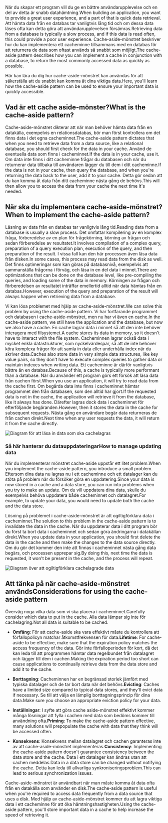 <span data-ttu-id="37518-101">När du skapar ett program vill du ge en bättre användarupplevelse och en del av detta är snabb datahämtning.</span><span class="sxs-lookup"><span data-stu-id="37518-101">When building an application, you want to provide a great user experience, and a part of that is quick data retrieval.</span></span> <span data-ttu-id="37518-102">Att hämta data från en databas tar vanligtvis lång tid och om dessa data läses ofta kan detta göra att användarupplevelsen försämras.</span><span class="sxs-lookup"><span data-stu-id="37518-102">Retrieving data from a database is typically a slow process, and if this data is read often, this could provide a poor user experience.</span></span> <span data-ttu-id="37518-103">Cache-aside-mönstret beskriver hur du kan implementera ett cacheminne tillsammans med en databas för att returnera de data som oftast används så snabbt som möjligt.</span><span class="sxs-lookup"><span data-stu-id="37518-103">The cache-aside pattern describes how you can implement a cache in conjunction with a database, to return the most commonly accessed data as quickly as possible.</span></span>

<span data-ttu-id="37518-104">Här kan lära du dig hur cache-aside-mönstret kan användas för att säkerställa att du snabbt kan komma åt dina viktiga data.</span><span class="sxs-lookup"><span data-stu-id="37518-104">Here, you'll learn how the cache-aside pattern can be used to ensure your important data is quickly accessible.</span></span>

## <a name="what-is-the-cache-aside-pattern"></a><span data-ttu-id="37518-105">Vad är ett cache aside-mönster?</span><span class="sxs-lookup"><span data-stu-id="37518-105">What is the cache-aside pattern?</span></span>

<span data-ttu-id="37518-106">Cache-aside-mönstret dikterar att när man behöver hämta data från en datakälla, exempelvis en relationsdatabas, bör man först kontrollera om det finns data i det egna cacheminnet.</span><span class="sxs-lookup"><span data-stu-id="37518-106">The cache-aside pattern dictates that when you need to retrieve data from a data source, like a relational database, you should first check for the data in your cache.</span></span> <span data-ttu-id="37518-107">Använd de eventuella data som finns i cacheminnet.</span><span class="sxs-lookup"><span data-stu-id="37518-107">If the data is in your cache, use it.</span></span> <span data-ttu-id="37518-108">Om data inte finns i ditt cacheminne frågar du databasen och när du returnerar data tillbaka till användaren lägger du till dem i ditt cacheminne.</span><span class="sxs-lookup"><span data-stu-id="37518-108">If the data is not in your cache, then query the database, and when you're returning the data back to the user, add it to your cache.</span></span> <span data-ttu-id="37518-109">Detta gör sedan att du kan komma åt data från ditt cacheminne nästa gång de behövs.</span><span class="sxs-lookup"><span data-stu-id="37518-109">This will then allow you to access the data from your cache the next time it's needed.</span></span>

## <a name="when-to-implement-the-cache-aside-pattern"></a><span data-ttu-id="37518-110">När ska du implementera cache-aside-mönstret?</span><span class="sxs-lookup"><span data-stu-id="37518-110">When to implement the cache-aside pattern?</span></span>

<span data-ttu-id="37518-111">Läsning av data från en databas tar vanligtvis lång tid.</span><span class="sxs-lookup"><span data-stu-id="37518-111">Reading data from a database is usually a slow process.</span></span> <span data-ttu-id="37518-112">Det omfattar kompilering av en komplex fråga, förberedelse av en plan för frågekörning, körning av frågan och sedan förberedelse av resultatet.</span><span class="sxs-lookup"><span data-stu-id="37518-112">It involves compilation of a complex query, preparation of a query execution plan, execution of the query, and then preparation of the result.</span></span> <span data-ttu-id="37518-113">I vissa fall kan den här processen även läsa data från disken.</span><span class="sxs-lookup"><span data-stu-id="37518-113">In some cases, this process may read data from the disk as well.</span></span> <span data-ttu-id="37518-114">Det finns optimeringar som kan göras på databasnivå, exempelvis att sammanställa frågorna i förväg, och läsa in en del data i minnet.</span><span class="sxs-lookup"><span data-stu-id="37518-114">There are optimizations that can be done on the database level, like pre-compiling the queries, and loading some of the data in memory.</span></span> <span data-ttu-id="37518-115">Körningen av frågan och förberedelsen av resultatet inträffar emellertid alltid när data hämtas från en databas.</span><span class="sxs-lookup"><span data-stu-id="37518-115">However, execution of the query and preparation of the result will always happen when retrieving data from a database.</span></span>

<span data-ttu-id="37518-116">Vi kan lösa problemet med hjälp av cache-aside-mönstret.</span><span class="sxs-lookup"><span data-stu-id="37518-116">We can solve this problem by using the cache-aside pattern.</span></span> <span data-ttu-id="37518-117">Vi har fortfarande programmet och databasen i cache-aside-mönstret, men nu har vi även en cache.</span><span class="sxs-lookup"><span data-stu-id="37518-117">In the cache-aside pattern, we still have the application and the database, but now we also have a cache.</span></span> <span data-ttu-id="37518-118">En cache lagrar data i minnet så att den inte behöver interagera med filsystemet.</span><span class="sxs-lookup"><span data-stu-id="37518-118">A cache stores its data in memory, so it doesn't have to interact with the file system.</span></span> <span data-ttu-id="37518-119">Cacheminnen lagrar också data i mycket enkla datastrukturer, som nyckelvärdespar, så att de inte behöver köra komplexa frågor för att samla in data eller underhålla index när du skriver data.</span><span class="sxs-lookup"><span data-stu-id="37518-119">Caches also store data in very simple data structures, like key value pairs, so they don't have to execute complex queries to gather data or maintain indexes when writing data.</span></span> <span data-ttu-id="37518-120">Ett cacheminne är därför vanligtvis bättre än en databas.</span><span class="sxs-lookup"><span data-stu-id="37518-120">Because of this, a cache is typically more performant than a database.</span></span> <span data-ttu-id="37518-121">När du använder ett program görs ett försök att läsa data från cachen först.</span><span class="sxs-lookup"><span data-stu-id="37518-121">When you use an application, it will try to read data from the cache first.</span></span> <span data-ttu-id="37518-122">Om begärda data inte finns i cacheminnet hämtar programmet den från databasen, som den alltid har gjort.</span><span class="sxs-lookup"><span data-stu-id="37518-122">If the requested data is not in the cache, the application will retrieve it from the database, like it always has done.</span></span> <span data-ttu-id="37518-123">Därefter lagras dock data i cacheminnet för efterföljande begäranden.</span><span class="sxs-lookup"><span data-stu-id="37518-123">However, then it stores the data in the cache for subsequent requests.</span></span> <span data-ttu-id="37518-124">Nästa gång en användare begär data returneras de från cachen direkt.</span><span class="sxs-lookup"><span data-stu-id="37518-124">Next time when any user requests the data, it will return it from the cache directly.</span></span>

![Diagram för att läsa in data som ska cachelagras](../media/8-cache-aside-set-cache.png)

### <a name="how-to-manage-updating-data"></a><span data-ttu-id="37518-126">Så här hanterar du datauppdateringar</span><span class="sxs-lookup"><span data-stu-id="37518-126">How to manage updating data</span></span>

<span data-ttu-id="37518-127">När du implementerar mönstret cache-aside uppstår ett litet problem.</span><span class="sxs-lookup"><span data-stu-id="37518-127">When you implement the cache-aside pattern, you introduce a small problem.</span></span> <span data-ttu-id="37518-128">Eftersom dina data nu lagras nu i ett cacheminne och ett datalager kan du stöta på problem när du försöker göra en uppdatering.</span><span class="sxs-lookup"><span data-stu-id="37518-128">Since your data is now stored in a cache and a data store, you can run into problems when you try to make an update.</span></span> <span data-ttu-id="37518-129">Om du vill uppdatera dina data, skulle du exempelvis behöva uppdatera både cacheminnet och datalagret.</span><span class="sxs-lookup"><span data-stu-id="37518-129">For example, to update your data, you would need to update both the cache and the data store.</span></span>

<span data-ttu-id="37518-130">Lösning på problemet i cache-aside-mönstret är att ogiltigförklara data i cacheminnet.</span><span class="sxs-lookup"><span data-stu-id="37518-130">The solution to this problem in the cache-aside pattern is to invalidate the data in the cache.</span></span> <span data-ttu-id="37518-131">När du uppdaterar data i ditt program bör du först ta bort data i cacheminnet och sedan göra ändringarna i datakällan direkt.</span><span class="sxs-lookup"><span data-stu-id="37518-131">When you update data in your application, you should first delete the data in the cache and then make the changes to the data source directly.</span></span> <span data-ttu-id="37518-132">Om du gör det kommer den inte att finnas i cacheminnet nästa gång data begärs, och processen upprepar sig.</span><span class="sxs-lookup"><span data-stu-id="37518-132">By doing this, next time the data is requested, it won't be present in the cache, and the process will repeat.</span></span> 

![Diagram över att ogiltigförklara cachelagrade data](../media/8-cache-aside-invalidate.png)

## <a name="considerations-for-using-the-cache-aside-pattern"></a><span data-ttu-id="37518-134">Att tänka på när cache-aside-mönstret används</span><span class="sxs-lookup"><span data-stu-id="37518-134">Considerations for using the cache-aside pattern</span></span>

<span data-ttu-id="37518-135">Överväg noga vilka data som vi ska placera i cacheminnet.</span><span class="sxs-lookup"><span data-stu-id="37518-135">Carefully consider which data to put in the cache.</span></span> <span data-ttu-id="37518-136">Alla data lämpar sig inte för cachelagring.</span><span class="sxs-lookup"><span data-stu-id="37518-136">Not all data is suitable to be cached.</span></span>

- <span data-ttu-id="37518-137">**Omfång**: För att cache-aside ska vara effektivt måste du kontrollera att förfallopolicyn matchar åtkomstfrekvensen för data.</span><span class="sxs-lookup"><span data-stu-id="37518-137">**Lifetime**: For cache-aside to be effective, make sure that the expiration policy matches the access frequency of the data.</span></span> <span data-ttu-id="37518-138">Gör inte förfalloperioden för kort, då det kan leda till att programmen hämtar data regelbundet från datalagret och lägger till dem i cachen.</span><span class="sxs-lookup"><span data-stu-id="37518-138">Making the expiration period too short can cause applications to continually retrieve data from the data store and add it to the cache.</span></span>

- <span data-ttu-id="37518-139">**Borttagning**: Cacheminnen har en begränsad storlek jämfört med typiska datalager och de tar bort data när det behövs.</span><span class="sxs-lookup"><span data-stu-id="37518-139">**Evicting**: Caches have a limited size compared to typical data stores, and they'll evict data if necessary.</span></span> <span data-ttu-id="37518-140">Se till att välja en lämplig borttagningsprincip för dina data.</span><span class="sxs-lookup"><span data-stu-id="37518-140">Make sure you choose an appropriate eviction policy for your data.</span></span>

- <span data-ttu-id="37518-141">**Inställningar**: I syfte att göra cache aside-mönstret effektivt kommer många lösningar att fylla i cachen med data som bedöms kommer till användning ofta.</span><span class="sxs-lookup"><span data-stu-id="37518-141">**Priming**: To make the cache-aside pattern effective, many solutions will prepopulate the cache with data that they think will be accessed often.</span></span>

- <span data-ttu-id="37518-142">**Konsekvens**: Konsekvens mellan datalagret och cachen garanteras inte av att cache-aside-mönstret implementeras.</span><span class="sxs-lookup"><span data-stu-id="37518-142">**Consistency**: Implementing the cache-aside pattern doesn't guarantee consistency between the data store and the cache.</span></span> <span data-ttu-id="37518-143">Data i ett datalager kan ändras utan att cachen meddelas.</span><span class="sxs-lookup"><span data-stu-id="37518-143">Data in a data store can be changed without notifying the cache.</span></span> <span data-ttu-id="37518-144">Detta kan leda till allvarliga synkroniseringsproblem.</span><span class="sxs-lookup"><span data-stu-id="37518-144">This can lead to serious synchronization issues.</span></span>

<span data-ttu-id="37518-145">Cache-aside-mönstret är användbart när man måste komma åt data ofta från en datakälla som använder en disk.</span><span class="sxs-lookup"><span data-stu-id="37518-145">The cache-aside pattern is useful when you're required to access data frequently from a data source that uses a disk.</span></span> <span data-ttu-id="37518-146">Med hjälp av cache-aside-mönstret kommer du att lagra viktiga data i ett cacheminne för att öka hämtningshastigheten.</span><span class="sxs-lookup"><span data-stu-id="37518-146">Using the cache-aside pattern, you'll store important data in a cache to help increase the speed of retrieving it.</span></span> 